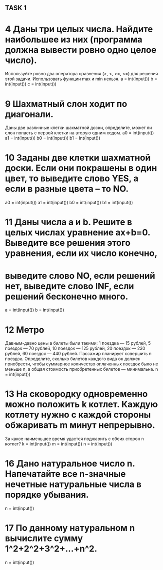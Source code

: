 ## TASK 1

# 4 Даны три целых числа. Найдите наибольшее из них (программа должна вывести ровно одно целое число).
Используйте ровно два оператора сравнения (>, <, >=, <=) для решения этой задачи. Использовать функции max и min нельзя.
a = int(input())
b = int(input())
c = int(input())

# 9 Шахматный слон ходит по диагонали. 
Даны две различные клетки шахматной доски, определите, может ли слон попасть с первой клетки на вторую одним ходом.
a0 = int(input())
a1 = int(input())
b0 = int(input())
b1 = int(input())

# 10 Заданы две клетки шахматной доски. Если они покрашены в один цвет, то выведите слово YES, а если в разные цвета – то NO.
a0 = int(input())
a1 = int(input())
b0 = int(input())
b1 = int(input())

# 11 Даны числа a и b. Решите в целых числах уравнение ax+b=0. Выведите все решения этого уравнения, если их число конечно, 
# выведите слово NO, если решений нет, выведите слово INF, если решений бесконечно много.
a = int(input())
b = int(input())

# 12 Метро
Давным-давно цены а билеты были такими:
1 поездка — 15 рублей,
5 поездок — 70 рублей,
10 поездок — 125 рублей,
20 поездок — 230 рублей,
60 поездок — 440 рублей.
Пассажир планирует совершить n поездок. Определите, сколько билетов каждого вида он должен приобрести, 
чтобы суммарное количество оплаченных поездок было не меньше n, а общая стоимость приобретенных билетов — минимальна.
n = int(input())

# 13 На сковородку одновременно можно положить k котлет. Каждую котлету нужно с каждой стороны обжаривать m минут непрерывно. 
За какое наименьшее время удастся поджарить с обеих сторон n котлет?
k = int(input())
m = int(input())
n = int(input())

# 16 Дано натуральное число n. Напечатайте все n-значные нечетные натуральные числа в порядке убывания.
n = int(input())

# 17 По данному натуральном n вычислите сумму 1^2+2^2+3^2+...+n^2.
n = int(input())
